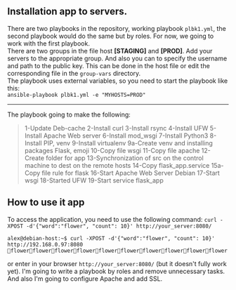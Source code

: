 ## Installation app to servers.

There are two playbooks in the repository, working playbook `plbk1.yml`, the second playbook would do the same but by roles. For now, we going to work with the first playbook.<br>
There are two groups in the file host **[STAGING]** and **[PROD]**. Add your servers to the appropriate group. And also you can to specify the username and path to the public key. This can be done in the host file or edit the corresponding file in the `group-vars` directory.<br>
The playbook uses external variables, so you need to start the playbook like this:<br>
`ansible-playbook plbk1.yml -e "MYHOSTS=PROD"`<br>
****
The playbook going to make the following:<br>
>1-Update Deb-cache
>2-Install curl
>3-Install rsync
>4-Install UFW
>5-Install Apache Web server
>6-Install mod_wsgi
>7-Install Python3
>8-Install PIP, venv
>9-Install virtualenv
>9a-Create venv and installing packages Flask, emoji
>10-Copy file wsgi
>11-Copy file apache
>12-Create folder for app
>13-Synchronization of src on the control machine to dest on the remote hosts
>14-Copy flask_app.service
>15a-Copy file rule for flask
>16-Start Apache Web Server Debian
>17-Start wsgi
>18-Started UFW
>19-Start service flask_app<br>

## How to use it app

To access the application, you need to use the following command:
`curl -XPOST -d'{"word":"flower", "count": 10}' http://your_server:8080/`
```
alex@debian-host:~$ curl -XPOST -d'{"word":"flower", "count": 10}' http://192.168.0.97:8080
🐝flower🐝flower🐝flower🐝flower🐝flower🐝flower🐝flower🐝flower🐝flower🐝flower
```
or enter in your browser `http://your_server:8080/` (but it doesn't fully work yet).
I'm going to write a playbook by roles and remove unnecessary tasks. And also I'm going to configure Apache and add SSL.
